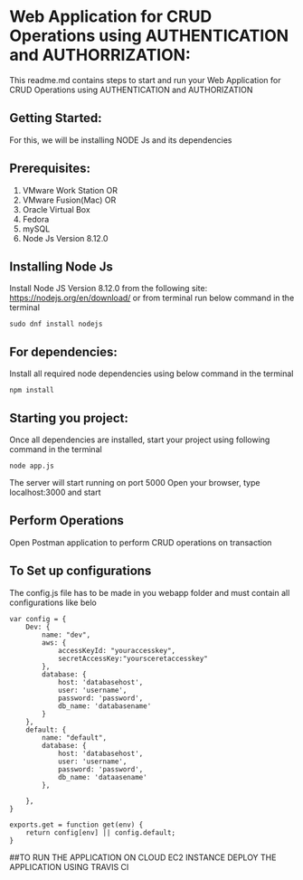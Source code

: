 
 # Web Application for CRUD Operations using AUTHENTICATION and AUTHORRIZATION:
 This readme.md contains steps to start and run your Web Application for CRUD Operations using AUTHENTICATION and AUTHORIZATION
 
 ## Getting Started:
 For this, we will be installing NODE Js and its dependencies
 
 ## Prerequisites:
 1. VMware Work Station OR
 2. VMware Fusion(Mac) OR
 3. Oracle Virtual Box
 4. Fedora
 5. mySQL
 6. Node Js Version 8.12.0
 
 ## Installing Node Js
Install Node JS Version 8.12.0 from the following site: https://nodejs.org/en/download/ or from terminal run below command in the terminal
```
sudo dnf install nodejs
```
 
 ## For dependencies:
 Install all required node dependencies using below command in the terminal
```
npm install
```
## Starting you project:
Once all dependencies are installed, start your project using following command in the terminal
```
node app.js 
```
The server will start running on port 5000
Open your browser, type localhost:3000 and start

## Perform Operations
Open Postman application to perform CRUD operations on transaction

## To Set up configurations
The config.js file has to be made in you webapp folder and must contain all configurations like belo
```
var config = {
    Dev: {
        name: "dev",
        aws: {
            accessKeyId: "youraccesskey",
            secretAccessKey:"yoursceretaccesskey"
        },
        database: {
            host: 'databasehost',
            user: 'username',
            password: 'password',
            db_name: 'databasename'
        }
    },
    default: {
        name: "default",
        database: {
            host: 'databasehost',
            user: 'username',
            password: 'password',
            db_name: 'dataasename'
        },
        
    },
}

exports.get = function get(env) {
    return config[env] || config.default;
}
```
##TO RUN THE APPLICATION ON CLOUD EC2 INSTANCE
DEPLOY THE APPLICATION USING TRAVIS CI